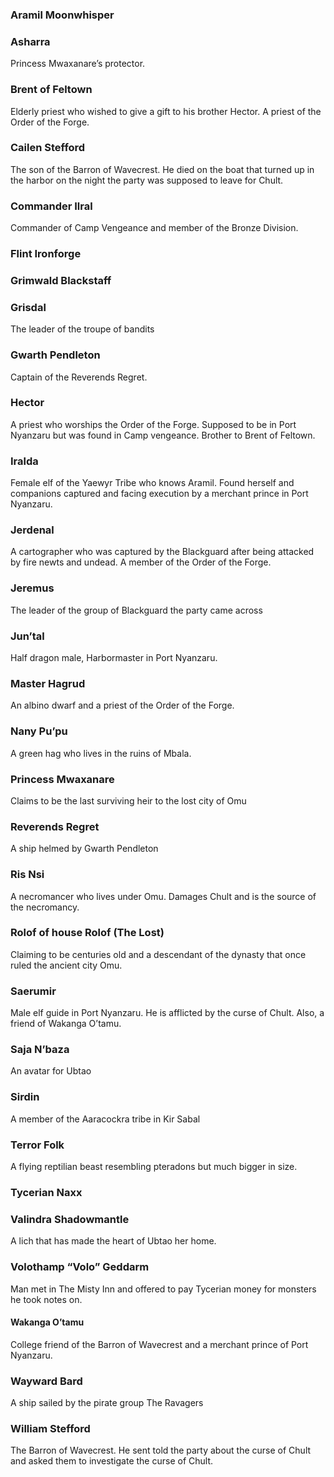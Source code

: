 ### Aramil Moonwhisper

### Asharra
Princess Mwaxanare’s protector. 

### Brent of Feltown
Elderly priest who wished to give a gift to his brother Hector. A priest of the Order of the Forge. 

### Cailen Stefford
The son of the Barron of Wavecrest. He died on the boat that turned up in the harbor on the night the party was supposed to leave for Chult.

### Commander Ilral
Commander of Camp Vengeance and member of the Bronze Division.

### Flint Ironforge


### Grimwald Blackstaff


### Grisdal
The leader of the troupe of bandits

### Gwarth Pendleton
Captain of the Reverends Regret.

### Hector
A priest who worships the Order of the Forge. Supposed to be in Port Nyanzaru but was found in Camp vengeance. Brother to Brent of Feltown.

### Iralda
Female elf of the Yaewyr Tribe who knows Aramil. Found herself and companions captured and facing execution by a merchant prince in Port Nyanzaru.

### Jerdenal
A cartographer who was captured by the Blackguard after being attacked by fire newts and undead. A member of the Order of the Forge.

### Jeremus
The leader of the group of Blackguard the party came across

### Jun’tal
Half dragon male, Harbormaster in Port Nyanzaru.

### Master Hagrud
An albino dwarf and a priest of the Order of the Forge.

### Nany Pu’pu
A green hag who lives in the ruins of Mbala.

### Princess Mwaxanare
Claims to be the last surviving heir to the lost city of Omu

### Reverends Regret
A ship helmed by Gwarth Pendleton

### Ris Nsi
A necromancer who lives under Omu. Damages Chult and is the source of the necromancy. 

### Rolof of house Rolof (The Lost)
Claiming to be centuries old and a descendant of the dynasty that once ruled the ancient city Omu.

### Saerumir
Male elf guide in Port Nyanzaru. He is afflicted by the curse of Chult. Also, a friend of Wakanga O’tamu.

### Saja N’baza
An avatar for Ubtao

### Sirdin
A member of the Aaracockra tribe in Kir Sabal

### Terror Folk
A flying reptilian beast resembling pteradons but much bigger in size.

### Tycerian Naxx


### Valindra Shadowmantle
A lich that has made the heart of Ubtao her home. 

### Volothamp “Volo” Geddarm
Man met in The Misty Inn and offered to pay Tycerian money for monsters he took notes on. 

#### Wakanga O’tamu
College friend of the Barron of Wavecrest and a merchant prince of Port Nyanzaru.

### Wayward Bard
A ship sailed by the pirate group The Ravagers

### William Stefford
The Barron of Wavecrest. He sent told the party about the curse of Chult and asked them to investigate the curse of Chult.
